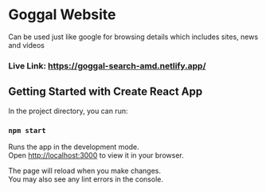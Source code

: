 # Goggal Website
Can be used just like google for browsing details which includes sites, news and videos  

### Live Link: https://goggal-search-amd.netlify.app/

## Getting Started with Create React App

In the project directory, you can run:

### `npm start`

Runs the app in the development mode.\
Open [http://localhost:3000](http://localhost:3000) to view it in your browser.

The page will reload when you make changes.\
You may also see any lint errors in the console.

